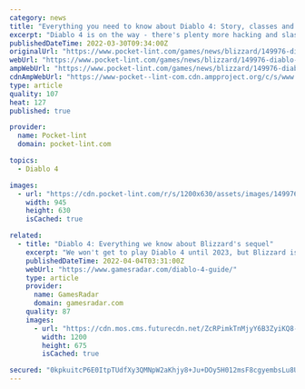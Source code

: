 ```yaml
---
category: news
title: "Everything you need to know about Diablo 4: Story, classes and trailers"
excerpt: "Diablo 4 is on the way - there's plenty more hacking and slashing to be had, it looks like. The next game in Blizzard's mega-popular franchise was unveiled a good while ago, and its release is drawing ..."
publishedDateTime: 2022-03-30T09:34:00Z
originalUrl: "https://www.pocket-lint.com/games/news/blizzard/149976-diablo-4-release-date-formats-pre-order-deals-screens-trailers-and-all-you-need-to-know.amphtml"
webUrl: "https://www.pocket-lint.com/games/news/blizzard/149976-diablo-4-release-date-formats-pre-order-deals-screens-trailers-and-all-you-need-to-know.amphtml"
ampWebUrl: "https://www.pocket-lint.com/games/news/blizzard/149976-diablo-4-release-date-formats-pre-order-deals-screens-trailers-and-all-you-need-to-know.amphtml"
cdnAmpWebUrl: "https://www-pocket--lint-com.cdn.ampproject.org/c/s/www.pocket-lint.com/games/news/blizzard/149976-diablo-4-release-date-formats-pre-order-deals-screens-trailers-and-all-you-need-to-know.amphtml"
type: article
quality: 107
heat: 127
published: true

provider:
  name: Pocket-lint
  domain: pocket-lint.com

topics:
  - Diablo 4

images:
  - url: "https://cdn.pocket-lint.com/r/s/1200x630/assets/images/149976-games-feature-diablo-4-release-date-formats-screens-trailers-deals-and-all-you-need-to-know-image1-ezipok3a0x.jpg"
    width: 945
    height: 630
    isCached: true

related:
  - title: "Diablo 4: Everything we know about Blizzard's sequel"
    excerpt: "We won't get to play Diablo 4 until 2023, but Blizzard is hype-levels high with regular updates on its development. We've heard all about PvP, the Barbarian, Sorceress, and Druid classes, and most ..."
    publishedDateTime: 2022-04-04T03:31:00Z
    webUrl: "https://www.gamesradar.com/diablo-4-guide/"
    type: article
    provider:
      name: GamesRadar
      domain: gamesradar.com
    quality: 87
    images:
      - url: "https://cdn.mos.cms.futurecdn.net/ZcRPimkTnMjyY6B3ZyiKQ8-1200-80.jpg"
        width: 1200
        height: 675
        isCached: true

secured: "0kpkuitcP6E0ItpTUdfXy3QMNpW2aKhjy8+Ju+DOy5H012msF8cgyembsLu8UcZGd9M/+35mzSKxL+NXLbldg24pP19nkQYVoLo6cXR6BPWAIZR2ir7A+QVA9+lADwEKqfP2qhZDqZHZ8Fbq0W4wpoqDbpeZMr0UpgqTfRblfHQvUc6hfZlkPYjZMkB6kRmgacxF5Qxm5QXMHWT0ByCHiFmEkKJJp+Y9ymRgKIAo2X0YJwN1tHV28gwPm72QvtagRjJ0RreNb179qtawLzUt7aOqXJa2/jAefAdfWf9H8N5FrGTMuhb1qLMLgsqikd8rAHh8KA5yFWUrRA0EpwYiL+HCWY466dgHSp1GKjRUJgs=;UumHzf0sbuF19zyjNGq7jg=="
---
```


